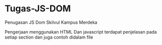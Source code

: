 # Tugas-JS-DOM
Penugasan JS Dom Skilvul Kampus Merdeka

Pengerjaan menggunakan HTML Dan javascript
terdapat penjelasan pada setiap section dan juga contoh didalam file
